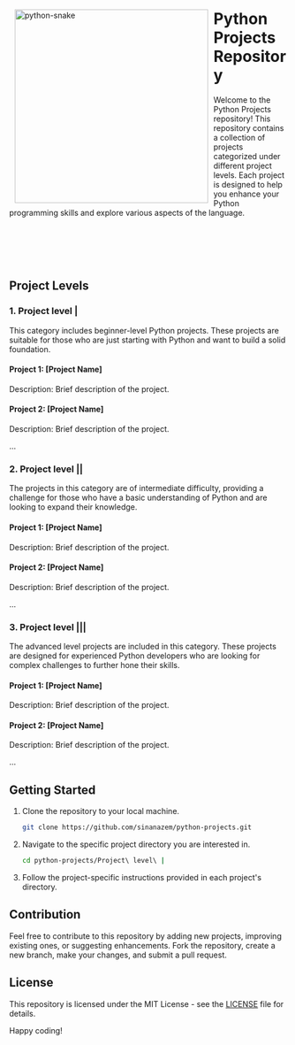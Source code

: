 <div>
    <img src="https://static.vecteezy.com/system/resources/previews/024/010/870/original/cute-yellow-python-snake-cartoon-on-transparent-background-png.png" alt="python-snake" width="350" align="left" hspace="10">
    <h1>Python Projects Repository</h1>
</div>

Welcome to the Python Projects repository! This repository contains a collection of projects categorized under different project levels. Each project is designed to help you enhance your Python programming skills and explore various aspects of the language.

<br><br><br><br>

## Project Levels

### 1. Project level |
This category includes beginner-level Python projects. These projects are suitable for those who are just starting with Python and want to build a solid foundation.

#### Project 1: [Project Name]
Description: Brief description of the project.

#### Project 2: [Project Name]
Description: Brief description of the project.

...

### 2. Project level ||
The projects in this category are of intermediate difficulty, providing a challenge for those who have a basic understanding of Python and are looking to expand their knowledge.

#### Project 1: [Project Name]
Description: Brief description of the project.

#### Project 2: [Project Name]
Description: Brief description of the project.

...

### 3. Project level |||
The advanced level projects are included in this category. These projects are designed for experienced Python developers who are looking for complex challenges to further hone their skills.

#### Project 1: [Project Name]
Description: Brief description of the project.

#### Project 2: [Project Name]
Description: Brief description of the project.

...

## Getting Started
1. Clone the repository to your local machine.
   ```bash
   git clone https://github.com/sinanazem/python-projects.git


2. Navigate to the specific project directory you are interested in.
   ```bash
   cd python-projects/Project\ level\ |
   ```

3. Follow the project-specific instructions provided in each project's directory.

## Contribution
Feel free to contribute to this repository by adding new projects, improving existing ones, or suggesting enhancements. Fork the repository, create a new branch, make your changes, and submit a pull request.

## License
This repository is licensed under the MIT License - see the [LICENSE](LICENSE) file for details.

Happy coding!
